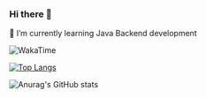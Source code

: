### Hi there 👋

🌱 I’m currently learning Java Backend development

<img
  src="https://wakatime.com/badge/user/10a9ce00-cf75-4dee-be05-e0801470c367.svg"
  alt="WakaTime"
/>


[![Top Langs](https://github-readme-stats.vercel.app/api/top-langs/?username=ApharMagaramova&layout=compact)](https://github.com/ApharMagaramova/github-readme-stats)

![Anurag's GitHub stats](https://github-readme-stats.vercel.app/api?username=ApharMagaramova&show_icons=true&theme=radical)


<!--
**ApharMagaramova/ApharMagaramova** is a ✨ _special_ ✨ repository because its `README.md` (this file) appears on your GitHub profile.

Here are some ideas to get you started:

- 🔭 I’m currently working on ...
- 🌱 I’m currently learning ...
- 👯 I’m looking to collaborate on ...
- 🤔 I’m looking for help with ...
- 💬 Ask me about ...
- 📫 How to reach me: ...
- 😄 Pronouns: ...
- ⚡ Fun fact: ...
-->
